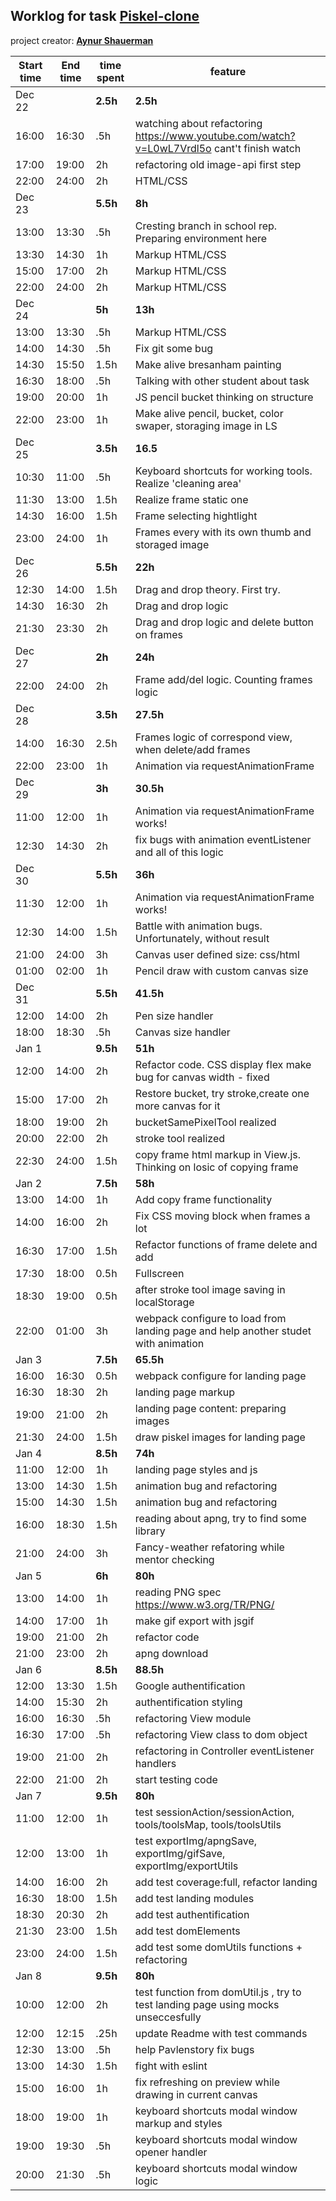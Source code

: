 ## Worklog for task [Piskel-clone](https://github.com/rolling-scopes-school/tasks/blob/master/tasks/piskel-clone.md)
project creator: **[Aynur Shauerman](https://github.com/aykuli)**

| Start time  | End time | time spent | feature |
|-----------|-------------|-------------|-------------|
| Dec 22 | | **2.5h** | **2.5h**|
| 16:00 | 16:30 | .5h | watching about refactoring https://www.youtube.com/watch?v=L0wL7Vrdl5o cant't finish watch|
| 17:00 | 19:00 | 2h | refactoring old image-api first step |
| 22:00 | 24:00 | 2h | HTML/CSS |
| Dec 23 | | **5.5h** | **8h** |
| 13:00 | 13:30 | .5h | Cresting branch in school rep. Preparing environment here |
| 13:30 | 14:30 | 1h | Markup HTML/CSS |
| 15:00 | 17:00 | 2h | Markup HTML/CSS |
| 22:00 | 24:00 | 2h | Markup HTML/CSS |
| Dec 24 | | **5h** | **13h** |
| 13:00 | 13:30 | .5h | Markup HTML/CSS |
| 14:00 | 14:30 | .5h | Fix git some bug |
| 14:30 | 15:50 | 1.5h | Make alive bresanham painting |
| 16:30 | 18:00 | .5h | Talking with other student about task |
| 19:00 | 20:00 | 1h | JS pencil bucket thinking on structure |
| 22:00 | 23:00 | 1h | Make alive pencil, bucket, color swaper, storaging image in LS |
| Dec 25 | | **3.5h** | **16.5** |
| 10:30 | 11:00 | .5h | Keyboard shortcuts for working tools. Realize 'cleaning area' |
| 11:30 | 13:00 | 1.5h | Realize frame static one |
| 14:30 | 16:00 | 1.5h | Frame selecting hightlight |
| 23:00 | 24:00| 1h | Frames every with its own thumb and storaged image  |
| Dec 26 | | **5.5h** | **22h** |
| 12:30 | 14:00 | 1.5h | Drag and drop theory. First try. |
| 14:30 | 16:30 | 2h | Drag and drop logic |
| 21:30 | 23:30 | 2h | Drag and drop logic and delete button on frames |
| Dec 27 | | **2h** | **24h** |
| 22:00 | 24:00 | 2h | Frame add/del logic. Counting frames logic |
| Dec 28 | | **3.5h** | **27.5h** |
| 14:00 | 16:30 | 2.5h | Frames logic of correspond view, when delete/add frames |
| 22:00 | 23:00 | 1h | Animation via requestAnimationFrame |
| Dec 29 | | **3h** | **30.5h** |
| 11:00 | 12:00 | 1h | Animation via requestAnimationFrame works! |
| 12:30 | 14:30 | 2h | fix bugs with animation eventListener and all of this logic |
| Dec 30 | | **5.5h** | **36h** |
| 11:30 | 12:00 | 1h | Animation via requestAnimationFrame works! |
| 12:30 | 14:00 | 1.5h | Battle with animation bugs. Unfortunately, without result |
| 21:00 | 24:00 | 3h | Canvas user defined size: css/html |
| 01:00 | 02:00 | 1h | Pencil draw with custom canvas size |
| Dec 31 | | **5.5h** | **41.5h** |
| 12:00 | 14:00 | 2h | Pen size handler |
| 18:00 | 18:30 | .5h | Canvas size handler |
| Jan 1 | | **9.5h** | **51h** |
| 12:00 | 14:00 | 2h | Refactor code. CSS display flex make bug for canvas width - fixed |
| 15:00 | 17:00 | 2h | Restore bucket, try stroke,create one more canvas for it | 
| 18:00 | 19:00 | 2h | bucketSamePixelTool realized | 
| 20:00 | 22:00 | 2h | stroke tool realized | 
| 22:30 | 24:00 | 1.5h | copy frame html markup in View.js. Thinking on losic of copying frame | 
| Jan 2 | | **7.5h** | **58h** |
| 13:00 | 14:00 | 1h | Add copy frame functionality |
| 14:00 | 16:00 | 2h | Fix CSS moving block when frames a lot |
| 16:30 | 17:00 | 1.5h | Refactor functions of frame delete and add |
| 17:30 | 18:00 | 0.5h | Fullscreen |
| 18:30 | 19:00 | 0.5h | after stroke tool image saving in localStorage |
| 22:00 | 01:00 | 3h | webpack configure to load from landing page and help another studet with animation |
| Jan 3 | | **7.5h** | **65.5h** |
| 16:00 | 16:30 | 0.5h | webpack configure for landing page |
| 16:30 | 18:30 | 2h | landing page markup |
| 19:00 | 21:00 | 2h | landing page content: preparing images |
| 21:30 | 24:00 | 1.5h | draw piskel images for landing page |
| Jan 4 | | **8.5h** | **74h** |
| 11:00 | 12:00 | 1h | landing page styles and js |
| 13:00 | 14:30 | 1.5h | animation bug and refactoring |
| 15:00 | 14:30 | 1.5h | animation bug and refactoring |
| 16:00 | 18:30 | 1.5h | reading about apng, try to find some library |
| 21:00 | 24:00 | 3h | Fancy-weather refatoring while mentor checking |
| Jan 5 | | **6h** | **80h** |
| 13:00 | 14:00 | 1h | reading PNG spec https://www.w3.org/TR/PNG/ |
| 14:00 | 17:00 | 1h | make gif export with jsgif |
| 19:00 | 21:00 | 2h | refactor code |
| 21:00 | 23:00 | 2h | apng download |
| Jan 6 | | **8.5h** | **88.5h** |
| 12:00 | 13:30 | 1.5h | Google authentification |
| 14:00 | 15:30 | 2h | authentification styling |
| 16:00 | 16:30 | .5h | refactoring View module |
| 16:30 | 17:00 | .5h | refactoring View class to dom object |
| 19:00 | 21:00 | 2h | refactoring in Controller eventListener handlers |
| 22:00 | 21:00 | 2h | start testing code |
| Jan 7 | | **9.5h** | **80h** |
| 11:00 | 12:00 | 1h | test sessionAction/sessionAction, tools/toolsMap, tools/toolsUtils |
| 12:00 | 13:00 | 1h | test exportImg/apngSave, exportImg/gifSave, exportImg/exportUtils |
| 14:00 | 16:00 | 2h | add test coverage:full, refactor landing |
| 16:30 | 18:00 | 1.5h | add test landing modules |
| 18:30 | 20:30 | 2h | add test authentification |
| 21:30 | 23:00 | 1.5h | add test domElements |
| 23:00 | 24:00 | 1.5h | add test some domUtils functions + refactoring |
| Jan 8 | | **9.5h** | **80h** |
| 10:00 | 12:00 | 2h | test function from domUtil.js , try to test landing page using mocks unseccesfully |
| 12:00 | 12:15 | .25h | update Readme with test commands |
| 12:30 | 13:00 | .5h | help Pavlenstory fix bugs |
| 13:00 | 14:30 | 1.5h | fight with eslint |
| 15:00 | 16:00 | 1h | fix refreshing on preview while drawing in current canvas |
| 18:00 | 19:00 | 1h | keyboard shortcuts modal window markup and styles |
| 19:00 | 19:30 | .5h | keyboard shortcuts modal window opener handler |
| 20:00 | 21:30 | .5h | keyboard shortcuts modal window logic |